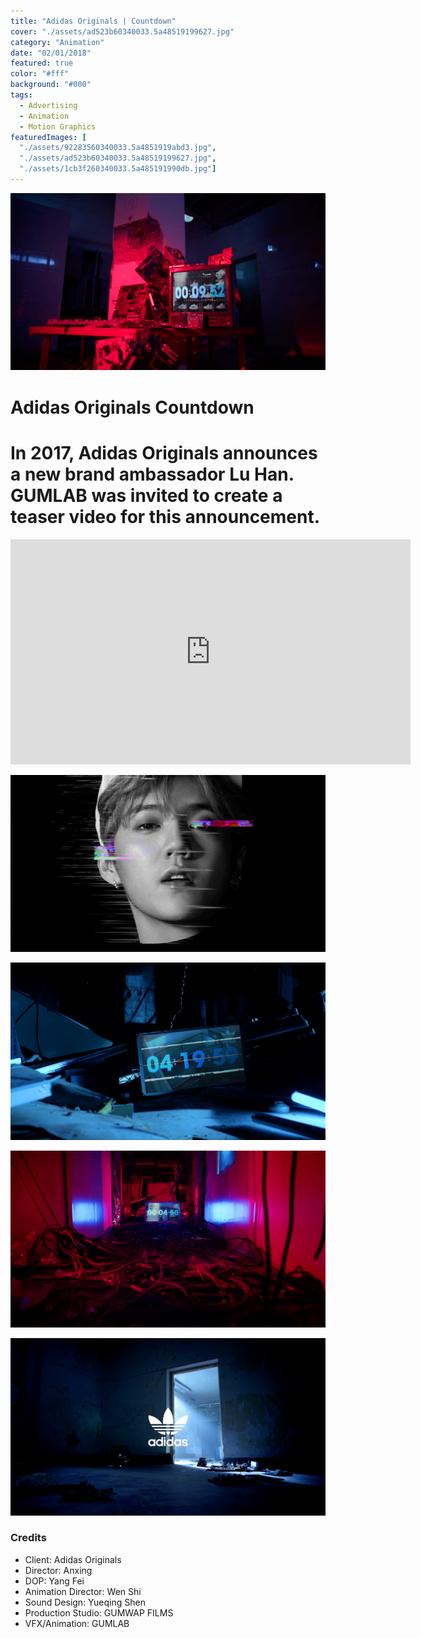 ```yaml
---
title: "Adidas Originals | Countdown"
cover: "./assets/ad523b60340033.5a48519199627.jpg"
category: "Animation"
date: "02/01/2018"
featured: true
color: "#fff"
background: "#000"
tags:
  - Advertising
  - Animation
  - Motion Graphics
featuredImages: [
  "./assets/92283560340033.5a4851919abd3.jpg", 
  "./assets/ad523b60340033.5a48519199627.jpg",
  "./assets/1cb3f260340033.5a485191990db.jpg"]
---
```


![](./assets/92283560340033.5a4851919abd3.jpg)

# Adidas Originals Countdown

# In 2017, Adidas Originals announces a new brand ambassador Lu Han. GUMLAB was invited to create a teaser video for this announcement.

<iframe src="https://player.vimeo.com/video/249208222?title=0&byline=0" 
  width="640" 
  height="360" 
  frameborder="0" 
  webkitallowfullscreen 
  mozallowfullscreen 
  allowfullscreen></iframe>

![](./assets/ad523b60340033.5a48519199627.jpg)

![](./assets/1cb3f260340033.5a485191990db.jpg)

![](./assets/77cd5660340033.5a4851919a6e7.jpg)

![](./assets/b9300360340033.5a48519199b50.jpg)

### Credits

- Client: Adidas Originals
- Director: Anxing
- DOP: Yang Fei
- Animation Director: Wen Shi
- Sound Design: Yueqing Shen
- Production Studio: GUMWAP FILMS
- VFX/Animation: GUMLAB
